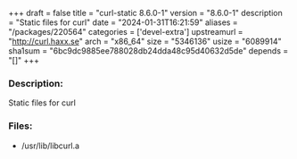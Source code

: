 +++
draft = false
title = "curl-static 8.6.0-1"
version = "8.6.0-1"
description = "Static files for curl"
date = "2024-01-31T16:21:59"
aliases = "/packages/220564"
categories = ['devel-extra']
upstreamurl = "http://curl.haxx.se"
arch = "x86_64"
size = "5346136"
usize = "6089914"
sha1sum = "6bc9dc9885ee788028db24dda48c95d40632d5de"
depends = "[]"
+++
### Description: 
Static files for curl

### Files: 
* /usr/lib/libcurl.a
